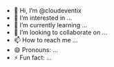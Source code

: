- 👋 Hi, I’m @cloudeventix
- 👀 I’m interested in ...
- 🌱 I’m currently learning ...
- 💞️ I’m looking to collaborate on ...
- 📫 How to reach me ...
- 😄 Pronouns: ...
- ⚡ Fun fact: ...

<!---
cloudeventix/cloudeventix is a ✨ special ✨ repository because its `README.md` (this file) appears on your GitHub profile.
You can click the Preview link to take a look at your changes.
--->
